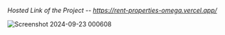 *Hosted Link of the Project -- https://rent-properties-omega.vercel.app/*

![Screenshot 2024-09-23 000608](https://github.com/user-attachments/assets/f82883a5-930d-41bf-8d91-6d32427e5a33)
